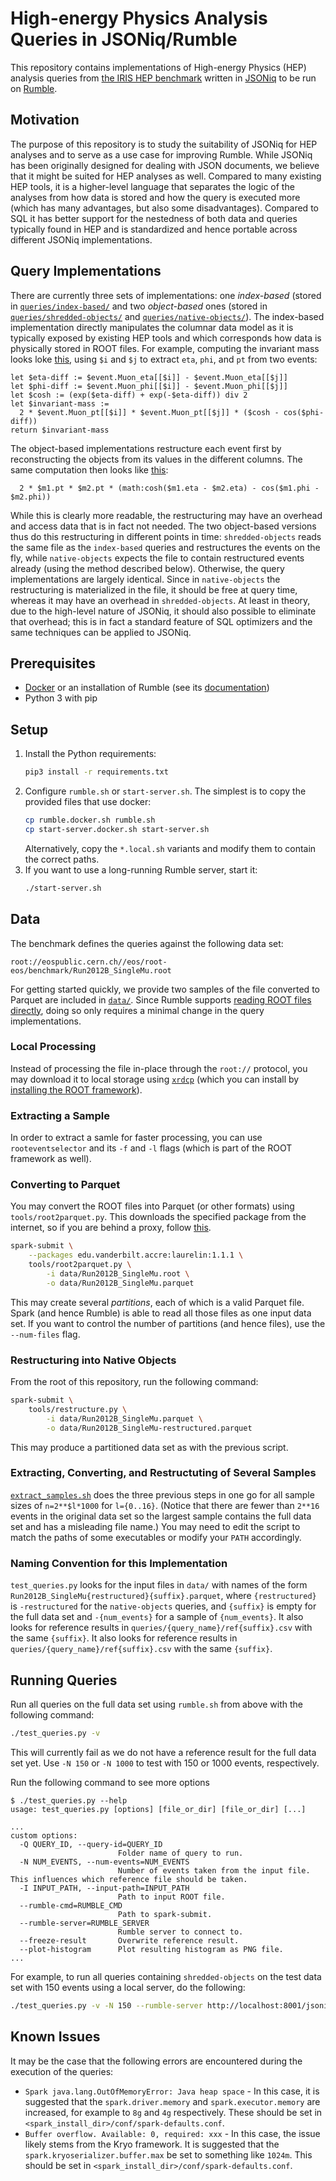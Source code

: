 # High-energy Physics Analysis Queries in JSONiq/Rumble

This repository contains implementations of High-energy Physics (HEP) analysis queries from [the IRIS HEP benchmark](https://github.com/iris-hep/adl-benchmarks-index) written in [JSONiq](https://www.jsoniq.org/) to be run on [Rumble](https://rumbledb.org).

## Motivation

The purpose of this repository is to study the suitability of JSONiq for HEP analyses and to serve as a use case for improving Rumble. While JSONiq has been originally designed for dealing with JSON documents, we believe that it might be suited for HEP analyses as well. Compared to many existing HEP tools, it is a higher-level language that separates the logic of the analyses from how data is stored and how the query is executed more (which has many advantages, but also some disadvantages). Compared to SQL it has better support for the nestedness of both data and queries typically found in HEP and is standardized and hence portable across different JSONiq implementations.

## Query Implementations

There are currently three sets of implementations: one *index-based* (stored in [`queries/index-based/`](queries/index-based/) and two *object-based* ones (stored in [`queries/shredded-objects/`](queries/shredded-objects/) and [`queries/native-objects/`](queries/native-objects/)). The index-based implementation directly manipulates the columnar data model as it is typically exposed by existing HEP tools and which corresponds how data is physically stored in ROOT files. For example, computing the invariant mass looks loke [this](queries/common/hep-i.jq), using `$i` and `$j` to extract `eta`, `phi`, and `pt` from two events:

```xquery
let $eta-diff := $event.Muon_eta[[$i]] - $event.Muon_eta[[$j]]
let $phi-diff := $event.Muon_phi[[$i]] - $event.Muon_phi[[$j]]
let $cosh := (exp($eta-diff) + exp(-$eta-diff)) div 2
let $invariant-mass :=
  2 * $event.Muon_pt[[$i]] * $event.Muon_pt[[$j]] * ($cosh - cos($phi-diff))
return $invariant-mass
```

The object-based implementations restructure each event first by reconstructing the objects from its values in the different columns. The same computation then looks like [this](queries/common/query.jq):

```xquery
  2 * $m1.pt * $m2.pt * (math:cosh($m1.eta - $m2.eta) - cos($m1.phi - $m2.phi))
```

While this is clearly more readable, the restructuring may have an overhead and access data that is in fact not needed. The two object-based versions thus do this restructuring in different points in time: `shredded-objects` reads the same file as the `index-based` queries and restructures the events on the fly, while `native-objects` expects the file to contain restructured events already (using the method described below). Otherwise, the query implementations are largely identical. Since in `native-objects` the restructuring is materialized in the file, it should be free at query time, whereas it may have an overhead in `shredded-objects`. At least in theory, due to the high-level nature of JSONiq, it should also possible to eliminate that overhead; this is in fact a standard feature of SQL optimizers and the same techniques can be applied to JSONiq.

## Prerequisites

* [Docker](https://docs.docker.com/engine/install/) or an installation of Rumble (see its [documentation](https://rumble.readthedocs.io/en/latest/Getting%20started/))
* Python 3 with pip

## Setup

1. Install the Python requirements:
   ```bash
   pip3 install -r requirements.txt
   ```
1. Configure `rumble.sh` or `start-server.sh`. The simplest is to copy the provided files that use docker:
   ```bash
   cp rumble.docker.sh rumble.sh
   cp start-server.docker.sh start-server.sh
   ```
   Alternatively, copy the `*.local.sh` variants and modify them to contain the correct paths.
1. If you want to use a long-running Rumble server, start it:
   ```bash
   ./start-server.sh
   ```

## Data

The benchmark defines the queries against the following data set:

```
root://eospublic.cern.ch//eos/root-eos/benchmark/Run2012B_SingleMu.root
```

For getting started quickly, we provide two samples of the file converted to Parquet are included in [`data/`](/data/). Since Rumble supports [reading ROOT files directly](https://rumble.readthedocs.io/en/latest/Input/#root), doing so only requires a minimal change in the query implementations.

### Local Processing

Instead of processing the file in-place through the `root://` protocol, you may download it to local storage using [`xrdcp`](https://linux.die.net/man/1/xrdcp) (which you can install by [installing the ROOT framework](https://root.cern/install/)).

### Extracting a Sample

In order to extract a samle for faster processing, you can use `rooteventselector` and its `-f` and `-l` flags (which is part of the ROOT framework as well).

### Converting to Parquet

You may convert the ROOT files into Parquet (or other formats) using `tools/root2parquet.py`. This downloads the specified package from the internet, so if you are behind a proxy, follow [this](https://stackoverflow.com/a/36676963).

```bash
spark-submit \
    --packages edu.vanderbilt.accre:laurelin:1.1.1 \
    tools/root2parquet.py \
        -i data/Run2012B_SingleMu.root \
        -o data/Run2012B_SingleMu.parquet
```

This may create several *partitions*, each of which is a valid Parquet file. Spark (and hence Rumble) is able to read all those files as one input data set. If you want to control the number of partitions (and hence files), use the `--num-files` flag.

### Restructuring into Native Objects

From the root of this repository, run the following command:

```bash
spark-submit \
    tools/restructure.py \
        -i data/Run2012B_SingleMu.parquet \
        -o data/Run2012B_SingleMu-restructured.parquet
```

This may produce a partitioned data set as with the previous script.

### Extracting, Converting, and Restructuting of Several Samples

[`extract_samples.sh`](/tools/extract_samples.sh) does the three previous steps in one go for all sample sizes of `n=2**$l*1000` for `l={0..16}`. (Notice that there are fewer than `2**16` events in the original data set so the largest sample contains the full data set and has a misleading file name.) You may need to edit the script to match the paths of some executables or modify your `PATH` accordingly.

### Naming Convention for this Implementation

`test_queries.py` looks for the input files in `data/` with names of the form `Run2012B_SingleMu{restructured}{suffix}.parquet`, where `{restructured}` is `-restructured` for the `native-objects` queries, and `{suffix}` is empty for the full data set and `-{num_events}` for a sample of `{num_events}`. It also looks for reference results in `queries/{query_name}/ref{suffix}.csv` with the same `{suffix}`. It also looks for reference results in `queries/{query_name}/ref{suffix}.csv` with the same `{suffix}`.

## Running Queries

Run all queries on the full data set using `rumble.sh` from above with the following command:

```bash
./test_queries.py -v
```

This will currently fail as we do not have a reference result for the full data set yet. Use `-N 150` or `-N 1000` to test with 150 or 1000 events, respectively.

Run the following command to see more options

```
$ ./test_queries.py --help
usage: test_queries.py [options] [file_or_dir] [file_or_dir] [...]

...
custom options:
  -Q QUERY_ID, --query-id=QUERY_ID
                        Folder name of query to run.
  -N NUM_EVENTS, --num-events=NUM_EVENTS
                        Number of events taken from the input file. This influences which reference file should be taken.
  -I INPUT_PATH, --input-path=INPUT_PATH
                        Path to input ROOT file.
  --rumble-cmd=RUMBLE_CMD
                        Path to spark-submit.
  --rumble-server=RUMBLE_SERVER
                        Rumble server to connect to.
  --freeze-result       Overwrite reference result.
  --plot-histogram      Plot resulting histogram as PNG file.
...
```

For example, to run all queries containing `shredded-objects` on the test data set with 150 events using a local server, do the following:

```bash
./test_queries.py -v -N 150 --rumble-server http://localhost:8001/jsoniq -k shredded-objects
```

## Known Issues

It may be the case that the following errors are encountered during the execution of the queries:

* `Spark java.lang.OutOfMemoryError: Java heap space` - In this case, it is suggested that the `spark.driver.memory` and `spark.executor.memory` are increased, for example to `8g` and `4g` respectively. These should be set in `<spark_install_dir>/conf/spark-defaults.conf`. 
* `Buffer overflow. Available: 0, required: xxx` - In this case, the issue likely stems from the Kryo framework. It is suggested that the `spark.kryoserializer.buffer.max` be set to something like `1024m`. This should be set in `<spark_install_dir>/conf/spark-defaults.conf`. 
